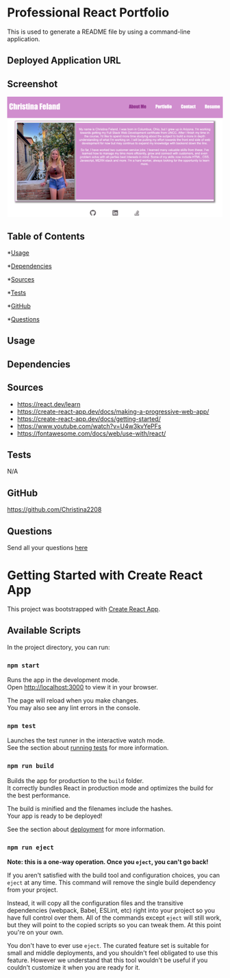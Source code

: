 
# Professional React Portfolio 
This is used to generate a README file by using a command-line application. 
## Deployed Application URL

## Screenshot

![alt-text](https://github.com/Christina2208/react-portfolio/blob/main/src/assets/images/React%20Portfolio.png)
## Table of Contents

*[Usage](#usage)

*[Dependencies](#dependencies)

*[Sources](#sources)

*[Tests](#tests)

*[GitHub](#user)

*[Questions](#email)

## Usage

## Dependencies

## Sources
- https://react.dev/learn
- https://create-react-app.dev/docs/making-a-progressive-web-app/
- https://create-react-app.dev/docs/getting-started/
- https://www.youtube.com/watch?v=U4w3kvYePFs
- https://fontawesome.com/docs/web/use-with/react/
## Tests

N/A
## GitHub

https://github.com/Christina2208
## Questions

Send all your questions [here](mailto:christinalf22@gmail.com)


# Getting Started with Create React App

This project was bootstrapped with [Create React App](https://github.com/facebook/create-react-app).

## Available Scripts

In the project directory, you can run:

### `npm start`

Runs the app in the development mode.\
Open [http://localhost:3000](http://localhost:3000) to view it in your browser.

The page will reload when you make changes.\
You may also see any lint errors in the console.

### `npm test`

Launches the test runner in the interactive watch mode.\
See the section about [running tests](https://facebook.github.io/create-react-app/docs/running-tests) for more information.

### `npm run build`

Builds the app for production to the `build` folder.\
It correctly bundles React in production mode and optimizes the build for the best performance.

The build is minified and the filenames include the hashes.\
Your app is ready to be deployed!

See the section about [deployment](https://facebook.github.io/create-react-app/docs/deployment) for more information.

### `npm run eject`

**Note: this is a one-way operation. Once you `eject`, you can't go back!**

If you aren't satisfied with the build tool and configuration choices, you can `eject` at any time. This command will remove the single build dependency from your project.

Instead, it will copy all the configuration files and the transitive dependencies (webpack, Babel, ESLint, etc) right into your project so you have full control over them. All of the commands except `eject` will still work, but they will point to the copied scripts so you can tweak them. At this point you're on your own.

You don't have to ever use `eject`. The curated feature set is suitable for small and middle deployments, and you shouldn't feel obligated to use this feature. However we understand that this tool wouldn't be useful if you couldn't customize it when you are ready for it.
